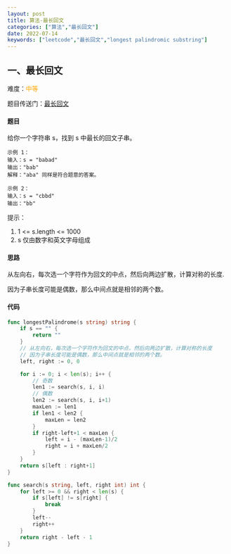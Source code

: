 ```yaml
---
layout: post
title: 算法-最长回文
categories: ["算法","最长回文"]
date: 2022-07-14
keywords: ["leetcode","最长回文","longest palindromic substring"]
---
```


## 一、最长回文

难度：<span style="color:orange">中等</span>

题目传送门：[最长回文](https://leetcode.cn/problems/longest-palindromic-substring/)

#### 题目

给你一个字符串 s，找到 s 中最长的回文子串。

```text
示例 1：
输入：s = "babad"
输出："bab"
解释："aba" 同样是符合题意的答案。

示例 2：
输入：s = "cbbd"
输出："bb"
```

提示：
1. 1 <= s.length <= 1000
2. s 仅由数字和英文字母组成

#### 思路
从左向右，每次选一个字符作为回文的中点，然后向两边扩散，计算对称的长度.

因为子串长度可能是偶数，那么中间点就是相邻的两个数。

#### 代码

```go
func longestPalindrome(s string) string {
	if s == "" {
		return ""
	}
	// 从左向右，每次选一个字符作为回文的中点，然后向两边扩散，计算对称的长度
	// 因为子串长度可能是偶数，那么中间点就是相邻的两个数。
	left, right := 0, 0

	for i := 0; i < len(s); i++ {
		// 奇数
		len1 := search(s, i, i)
		// 偶数
		len2 := search(s, i, i+1)
		maxLen := len1
		if len1 < len2 {
			maxLen = len2
		}
		if right-left+1 < maxLen {
			left = i - (maxLen-1)/2
			right = i + maxLen/2
		}
	}
	return s[left : right+1]
}

func search(s string, left, right int) int {
	for left >= 0 && right < len(s) {
		if s[left] != s[right] {
			break
		}
		left--
		right++
	}
	return right - left - 1
}

```